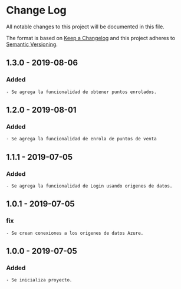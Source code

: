 # Change Log
All notable changes to this project will be documented in this file.

The format is based on [Keep a Changelog](http://keepachangelog.com/)
and this project adheres to [Semantic Versioning](http://semver.org/).

## 1.3.0 - 2019-08-06
### Added
    - Se agrega la funcionalidad de obtener puntos enrolados.

## 1.2.0 - 2019-08-01
### Added
    - Se agrega la funcionalidad de enrola de puntos de venta

## 1.1.1 - 2019-07-05
### Added
    - Se agrega la funcionalidad de Login usando origenes de datos.

## 1.0.1 - 2019-07-05
### fix
    - Se crean conexiones a los origenes de datos Azure.

## 1.0.0 - 2019-07-05
### Added
    - Se inicializa proyecto.
